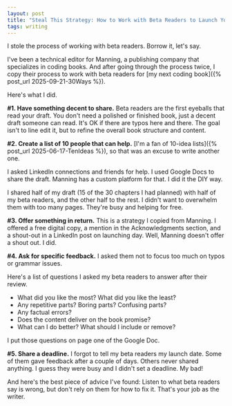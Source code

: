 ```yaml
---
layout: post
title: "Steal This Strategy: How to Work with Beta Readers to Launch Your Book"
tags: writing
---
```


I stole the process of working with beta readers. Borrow it, let's say.

I've been a technical editor for Manning, a publishing company that specializes in coding books. And after going through the process twice, I copy their process to work with beta readers for [my next coding book]({% post_url 2025-09-21-30Ways %}).

Here's what I did.

**#1. Have something decent to share.** Beta readers are the first eyeballs that read your draft. You don't need a polished or finished book, just a decent draft someone can read. It's OK if there are typos here and there. The goal isn't to line edit it, but to refine the overall book structure and content.

**#2. Create a list of 10 people that can help.** [I'm a fan of 10-idea lists]({% post_url 2025-06-17-TenIdeas %}), so that was an excuse to write another one.

I asked LinkedIn connections and friends for help. I used Google Docs to share the draft. Manning has a custom platform for that. I did it the DIY way.

I shared half of my draft (15 of the 30 chapters I had planned) with half of my beta readers, and the other half to the rest. I didn't want to overwhelm them with too many pages. They're busy and helping for free.

**#3. Offer something in return.** This is a strategy I copied from Manning. I offered a free digital copy, a mention in the Acknowledgments section, and a shout-out in a LinkedIn post on launching day. Well, Manning doesn't offer a shout out. I did.

**#4. Ask for specific feedback.** I asked them not to focus too much on typos or grammar issues.

Here's a list of questions I asked my beta readers to answer after their review.

* What did you like the most? What did you like the least?
* Any repetitive parts? Boring parts? Confusing parts?
* Any factual errors?
* Does the content deliver on the book promise?
* What can I do better? What should I include or remove?

I put those questions on page one of the Google Doc.

**#5. Share a deadline.** I forgot to tell my beta readers my launch date. Some of them gave feedback after a couple of days. Others never shared anything. I guess they were busy and I didn't set a deadline. My bad!

And here's the best piece of advice I've found: Listen to what beta readers say is wrong, but don't rely on them for how to fix it. That's your job as the writer.
